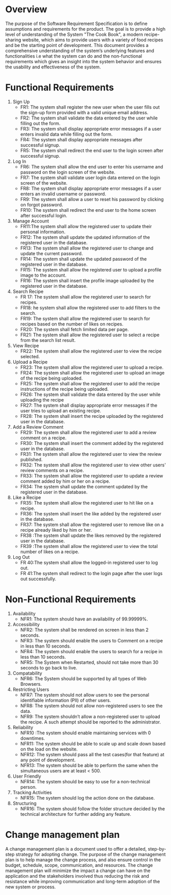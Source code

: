 # Overview

The purpose of the Software Requirement Specification is to define assumptions and requirements for the product. The goal is to provide a high level of understanding of the System "The Cook Book", a modern recipe-sharing website, which aims to provide users with a variety of food recipes and be the starting point of development. This document provides a comprehensive understanding of the system’s underlying features and functionalities i.e what the system can do and the non-functional requirements which gives an insight into the system behavior and ensures the usability and effectiveness of the system. 

# Functional Requirements
<ol type="1">
    <li> Sign Up
        <ul type="1">
            <li>FR1: The system shall register the new user when the user fills out the sign-up form provided with a valid unique
                email address.</li>
            <li>FR2: The system shall validate the data entered by the user while filling out the form.</li>
            <li>FR3: The system shall display appropriate error messages if a user enters invalid data while filling out the form.</li>
            <li>FR4: The system shall display appropriate messages after successful signup.</li>
            <li>FR5: The system shall redirect the end user to the login screen after successful signup.</li>
        </ul>
    </li>
    <li> Log In
        <ul type="1">
            <li>FR6: The system shall allow the end user to enter his username and password on the login screen of the website.</li>
            <li>FR7: The system shall validate user login data entered on the login screen of the website.</li>
            <li>FR8: The system shall display appropriate error messages if a user enters an invalid username or password.</li>
            <li>FR9: The system shall allow a user to reset his password by clicking on forgot password.</li>
            <li>FR10: The system shall redirect the end user to the home screen after successful login.</li>
        </ul>
    </li>
    <li> Manage Account
        <ul type="1">
            <li>FR11:The system shall allow the registered user to update their personal information.</li>
            <li>FR12: The system shall update the updated information of the registered user in the database.</li>
            <li>FR13: The system shall allow the registered user to change and update the current password.</li>
            <li>FR14: The system shall update the updated password of the registered user in the database.</li>  
            <li>FR15: The system shall allow the registered user to upload a profile image to the account.</li> 
            <li>FR16: The system shall insert the profile image uploaded by the registered user in the database.</li>  
        </ul>
    </li>
    <li> Search Recipe
        <ul type="1">
            <li>FR 17: The system shall allow the registered user to search for recipes.</li>
            <li>FR18: he system shall allow the registered user to add filters to the search.</li>
            <li>FR19: The system shall allow the registered user to search for recipes based on the number of likes on recipes.</li>
            <li>FR20: The system shall fetch limited data per page.</li>
            <li>FR21: The system shall allow the registered user to select a recipe from the search list result.</li>
        </ul>
    </li>
    <li> View Recipe
        <ul type="1">
            <li>FR22: The system shall allow the registered user to view the recipe selected.</li>
        </ul>
    </li>
    <li> Upload a Recipe
        <ul type="1">
            <li>FR23: The system shall allow the registered user to upload a recipe.</li>
            <li>FR24: The system shall allow the registered user to upload an image of the recipe being uploaded.</li>
            <li>FR25: The system shall allow the registered user to add the recipe instructions of the recipe being uploaded.</li>
            <li>FR26: The system shall validate the data entered by the user while uploading the recipe</li>
            <li>FR27: The system shall display appropriate error messages if the user tries to upload an existing recipe.</li>
            <li>FR28: The system shall insert the recipe uploaded by the registered user in the database.</li>
        </ul>
    </li>
    <li> Add a Review Comment
        <ul type="1">
            <li>FR29: The system shall allow the registered user to add a review comment on a recipe.</li>
            <li>FR30: The system shall insert the comment added by the registered user in the database.</li>
            <li>FR31: The system shall allow the registered user to view the review published.</li>
            <li>FR32: The system shall allow the registered user to view other users' review comments on a recipe.</li>
            <li>FR33: The system shall allow the registered user to update a review comment added by him or her on a recipe.</li>
            <li>FR34: The system shall update the comment updated by the registered user in the database.</li>
        </ul>
    </li>
    <li> Like a Recipe
        <ul type="1">
            <li>FR35: The system shall allow the registered user to hit like on a recipe.</li>
            <li>FR36: The system shall insert the like added by the registered user in the database.</li>
            <li>FR37: The system shall allow the registered user to remove like on a recipe already liked by him or her.</li>
            <li>FR38 :The system shall update the likes removed by the registered user in the database.</li>
            <li>FR39 :The system shall allow the registered user to view the total number of likes on a recipe.</li>
        </ul>
    </li>
    <li> Log Out
        <ul type="1">
            <li>FR 40:The system shall allow the logged-in registered user to log out.</li>
            <li>FR 41:The system shall redirect to the login page after the user logs out successfully.</li>
        </ul>
    </li>
</ol>

# Non-Functional Requirements
<ol type="2">
    <li> Availability
        <ul type="1">
            <li>NFR1: The system should have an availability of 99.99999%.</li>
        </ul>
    </li>
    <li> Accessibility
        <ul type="1">
            <li>NFR2: The system shall be rendered on screen in less than 2 seconds.</li>
            <li>NFR3: The system should enable the users to Comment on a recipe in less than 10 seconds.</li>
            <li>NFR4: The system should enable the users to search for a recipe in less than 10 seconds.</li>
            <li>NFR5: The System when Restarted, should not take more than 30 seconds to go back to live.</li>
        </ul>
    </li>
     <li> Compatability
        <ul type="1">
            <li>NFR6: The System should be supported by all types of Web Browsers.</li>
        </ul>
    </li>
    <li> Restricting Users
        <ul type="1">
            <li>NFR7: The system should not allow users to see the personal identifiable information (PII) of other users.</li>
            <li>NFR8: The system should not allow non-registered users to see the data.</li>
            <li>NFR9: The system shouldn’t allow a  non-registered user to upload the recipe. A such attempt should be reported to the administrator.</li>
        </ul>
    </li>
    <li> Reliability
        <ul type="1">
            <li>NFR10 :The system should enable maintaining services with 0 downtimes.</li>
            <li>NFR11: The system should be able to scale up and scale down based on the load on the website.</li>
            <li>NFR12: The system should pass all the test cases(for that feature) at any point of development.</li>
            <li>NFR13: The system should be able to perform the same when the simultaneous users are at least < 500.</li>
        </ul>
    </li>
    <li> User Friendly
        <ul type="1">
            <li>NFR14: The system should be easy to use for a non-technical person.</li>
        </ul>
    </li>
    <li> Tracking Activities
        <ul type="1">
            <li>NFR15: The system should log the action done on the database.</li>
        </ul>
    </li>
    <li> Structuring
        <ul type="1">
            <li>NFR16: The system should follow the folder structure decided by the technical architecture for further adding any feature.</li>
        </ul>
    </li>
</ol>

# Change management plan

A change management plan is a document used to offer a detailed, step-by-step strategy for adopting change. The purpose of the change management plan is to help manage the change process, and also ensure control in the budget, schedule, scope, communication, and resources. The change management plan will minimize the impact a change can have on the application and the stakeholders involved thus reducing the risk and resistance while improving communication and long-term adoption of the new system or process.


